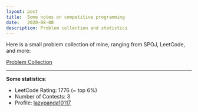 ```yaml
---
layout: post
title:  Some notes on competitive programming
date:   2020-08-08
description: Problem collection and statistics
---
```

Here is a small problem collection of mine, ranging from SPOJ, LeetCode, and more: 

[Problem Collection](https://github.com/lazypanda10117/Problem-Collection)

---

__Some statistics__:

- LeetCode Rating: 1776 (~ top 6%)
- Number of Contests: 3
- Profile: [lazypanda10117](https://leetcode.com/lazypanda10117/)